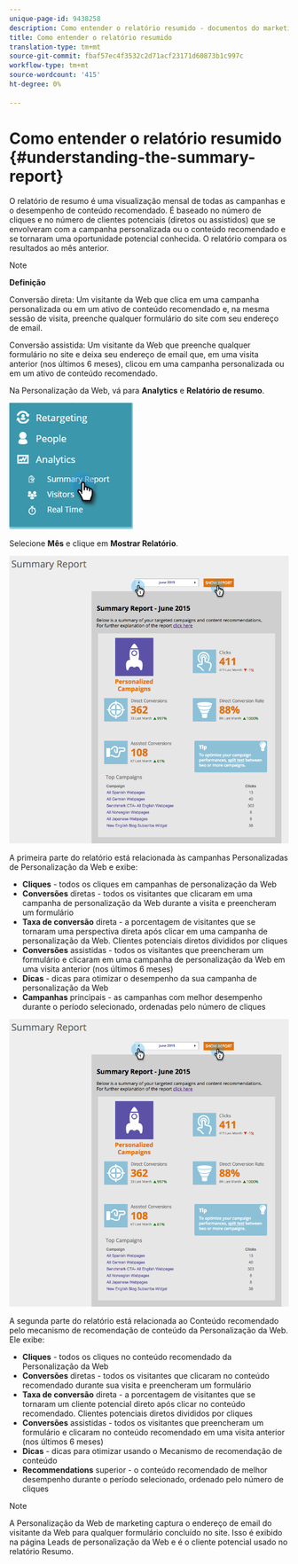 ```yaml
---
unique-page-id: 9438258
description: Como entender o relatório resumido - documentos do marketing - documentação do produto
title: Como entender o relatório resumido
translation-type: tm+mt
source-git-commit: fbaf57ec4f3532c2d71acf23171d60873b1c997c
workflow-type: tm+mt
source-wordcount: '415'
ht-degree: 0%

---
```



# Como entender o relatório resumido {#understanding-the-summary-report}

O relatório de resumo é uma visualização mensal de todas as campanhas e o desempenho de conteúdo recomendado. É baseado no número de cliques e no número de clientes potenciais (diretos ou assistidos) que se envolveram com a campanha personalizada ou o conteúdo recomendado e se tornaram uma oportunidade potencial conhecida. O relatório compara os resultados ao mês anterior.

>[!NOTE]
>
>**Definição**
>
>Conversão direta: Um visitante da Web que clica em uma campanha personalizada ou em um ativo de conteúdo recomendado e, na mesma sessão de visita, preenche qualquer formulário do site com seu endereço de email.
>
>Conversão assistida: Um visitante da Web que preenche qualquer formulário no site e deixa seu endereço de email que, em uma visita anterior (nos últimos 6 meses), clicou em uma campanha personalizada ou em um ativo de conteúdo recomendado.

Na Personalização da Web, vá para **Analytics** e **Relatório de resumo**.

![](assets/image2016-4-6-10-3a15-3a58.png)

Selecione **Mês** e clique em **Mostrar Relatório**.

![](assets/2.png)

A primeira parte do relatório está relacionada às campanhas Personalizadas de Personalização da Web e exibe:

* **Cliques**  - todos os cliques em campanhas de personalização da Web
* **Conversões**  diretas - todos os visitantes que clicaram em uma campanha de personalização da Web durante a visita e preencheram um formulário
* **Taxa de conversão**  direta - a porcentagem de visitantes que se tornaram uma perspectiva direta após clicar em uma campanha de personalização da Web. Clientes potenciais diretos divididos por cliques
* **Conversões**  assistidas - todos os visitantes que preencheram um formulário e clicaram em uma campanha de personalização da Web em uma visita anterior (nos últimos 6 meses)
* **Dicas**  - dicas para otimizar o desempenho da sua campanha de personalização da Web
* **Campanhas**  principais - as campanhas com melhor desempenho durante o período selecionado, ordenadas pelo número de cliques

![](assets/3.png)

A segunda parte do relatório está relacionada ao Conteúdo recomendado pelo mecanismo de recomendação de conteúdo da Personalização da Web. Ele exibe:

* **Cliques**  - todos os cliques no conteúdo recomendado da Personalização da Web
* **Conversões**  diretas - todos os visitantes que clicaram no conteúdo recomendado durante sua visita e preencheram um formulário
* **Taxa de conversão**  direta - a porcentagem de visitantes que se tornaram um cliente potencial direto após clicar no conteúdo recomendado. Clientes potenciais diretos divididos por cliques
* **Conversões**  assistidas - todos os visitantes que preencheram um formulário e clicaram no conteúdo recomendado em uma visita anterior (nos últimos 6 meses)
* **Dicas**  - dicas para otimizar usando o Mecanismo de recomendação de conteúdo
* **Recommendations**  superior - o conteúdo recomendado de melhor desempenho durante o período selecionado, ordenado pelo número de cliques

>[!NOTE]
>
>A Personalização da Web de marketing captura o endereço de email do visitante da Web para qualquer formulário concluído no site. Isso é exibido na página Leads de personalização da Web e é o cliente potencial usado no relatório Resumo.
